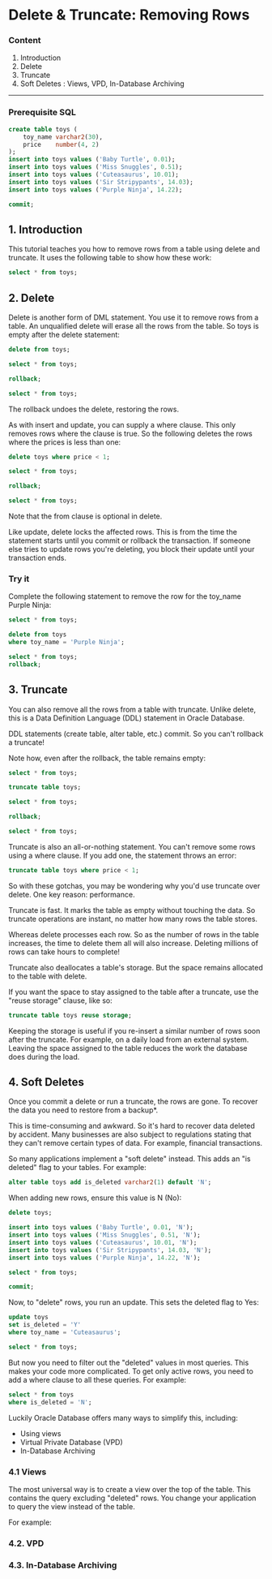 # Delete & Truncate: Removing Rows

### Content

1. Introduction
2. Delete
3. Truncate
4. Soft Deletes : Views, VPD, In-Database Archiving

-----------------------------------------------------------------------------------------------------------------------
### Prerequisite SQL
```sql
create table toys (
    toy_name varchar2(30),
    price    number(4, 2)    
);
insert into toys values ('Baby Turtle', 0.01);
insert into toys values ('Miss Snuggles', 0.51);
insert into toys values ('Cuteasaurus', 10.01);
insert into toys values ('Sir Stripypants', 14.03);
insert into toys values ('Purple Ninja', 14.22);

commit;
```

## 1. Introduction
This tutorial teaches you how to remove rows from a table using delete and truncate. It uses the following table to show how these work:

```sql
select * from toys;
```

## 2. Delete
Delete is another form of DML statement. You use it to remove rows from a table. An unqualified delete will erase all the rows from the table. So toys is empty after the delete statement:

```sql
delete from toys;

select * from toys;

rollback;

select * from toys;
```

The rollback undoes the delete, restoring the rows.

As with insert and update, you can supply a where clause. This only removes rows where the clause is true. So the following deletes the rows where the prices is less than one:

```sql
delete toys where price < 1;

select * from toys;

rollback;

select * from toys;
```

Note that the from clause is optional in delete.

Like update, delete locks the affected rows. This is from the time the statement starts until you commit or rollback the transaction. If someone else tries to update rows you're deleting, you block their update until your transaction ends.

### Try it
Complete the following statement to remove the row for the toy_name Purple Ninja:

```sql
select * from toys;

delete from toys
where toy_name = 'Purple Ninja';

select * from toys;
rollback;
```

## 3. Truncate
You can also remove all the rows from a table with truncate. Unlike delete, this is a Data Definition Language (DDL) statement in Oracle Database.

DDL statements (create table, alter table, etc.) commit. So you can't rollback a truncate!

Note how, even after the rollback, the table remains empty:

```sql
select * from toys;

truncate table toys;

select * from toys;

rollback;

select * from toys;
```

Truncate is also an all-or-nothing statement. You can't remove some rows using a where clause. If you add one, the statement throws an error:

```sql
truncate table toys where price < 1;
```

So with these gotchas, you may be wondering why you'd use truncate over delete. One key reason: performance.

Truncate is fast. It marks the table as empty without touching the data. So truncate operations are instant, no matter how many rows the table stores.

Whereas delete processes each row. So as the number of rows in the table increases, the time to delete them all will also increase. Deleting millions of rows can take hours to complete!

Truncate also deallocates a table's storage. But the space remains allocated to the table with delete.

If you want the space to stay assigned to the table after a truncate, use the "reuse storage" clause, like so:

```sql
truncate table toys reuse storage;
```

Keeping the storage is useful if you re-insert a similar number of rows soon after the truncate. For example, on a daily load from an external system. Leaving the space assigned to the table reduces the work the database does during the load.

## 4. Soft Deletes
Once you commit a delete or run a truncate, the rows are gone. To recover the data you need to restore from a backup*.

This is time-consuming and awkward. So it's hard to recover data deleted by accident. Many businesses are also subject to regulations stating that they can't remove certain types of data. For example, financial transactions.

So many applications implement a "soft delete" instead. This adds an "is deleted" flag to your tables. For example:

```sql
alter table toys add is_deleted varchar2(1) default 'N';
```

When adding new rows, ensure this value is N (No):

```sql
delete toys;

insert into toys values ('Baby Turtle', 0.01, 'N');
insert into toys values ('Miss Snuggles', 0.51, 'N');
insert into toys values ('Cuteasaurus', 10.01, 'N');
insert into toys values ('Sir Stripypants', 14.03, 'N');
insert into toys values ('Purple Ninja', 14.22, 'N');

select * from toys;

commit;
```

Now, to "delete" rows, you run an update. This sets the deleted flag to Yes:

```sql
update toys
set is_deleted = 'Y'
where toy_name = 'Cuteasaurus';

select * from toys;
```

But now you need to filter out the "deleted" values in most queries. This makes your code more complicated. To get only active rows, you need to add a where clause to all these queries. For example:

```sql
select * from toys
where is_deleted = 'N';
```

Luckily Oracle Database offers many ways to simplify this, including:

- Using views
- Virtual Private Database (VPD)
- In-Database Archiving

### 4.1 Views
The most universal way is to create a view over the top of the table. This contains the query excluding "deleted" rows. You change your application to query the view instead of the table.

For example:



### 4.2. VPD

### 4.3. In-Database Archiving

